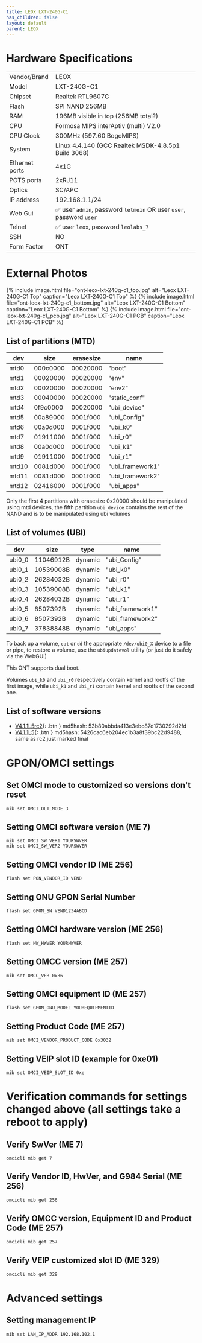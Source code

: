```yaml
---
title: LEOX LXT-240G-C1
has_children: false
layout: default
parent: LEOX
---
```


# Hardware Specifications

|                 |                                                                        |
| --------------- | ---------------------------------------------------------------------- |
| Vendor/Brand    | LEOX                                                                   |
| Model           | LXT-240G-C1                                                            |
| Chipset         | Realtek RTL9607C                                                       |
| Flash           | SPI NAND 256MB                                                         |
| RAM             | 196MB visible in top (256MB total?)                                    |
| CPU             | Formosa MIPS interAptiv (multi) V2.0                                   |
| CPU Clock       | 300MHz (597.60 BogoMIPS)                                               |
| System          | Linux 4.4.140 (GCC Realtek MSDK-4.8.5p1 Build 3068)                    |
| Ethernet ports  | 4x1G                                                                   |
| POTS ports      | 2xRJ11                                                                 |
| Optics          | SC/APC                                                                 |
| IP address      | 192.168.1.1/24                                                         |
| Web Gui         | ✅ user `admin`, password `letmein` OR user `user`, password `user`    |
| Telnet          | ✅ user `leox`, password `leolabs_7`                                   |
| SSH             | NO                                                                     |
| Form Factor     | ONT                                                                    |

# External Photos

{% include image.html file="ont-leox-lxt-240g-c1_top.jpg" alt="Leox LXT-240G-C1 Top" caption="Leox LXT-240G-C1 Top" %} 
{% include image.html file="ont-leox-lxt-240g-c1_bottom.jpg" alt="Leox LXT-240G-C1 Bottom" caption="Leox LXT-240G-C1 Bottom" %}
{% include image.html file="ont-leox-lxt-240g-c1_pcb.jpg" alt="Leox LXT-240G-C1 PCB" caption="Leox LXT-240G-C1 PCB" %}

## List of partitions (MTD)

| dev   | size     | erasesize | name             |
| ----- | -------- | --------- | ---------------- |
| mtd0  | 000c0000 | 00020000  | "boot"           |
| mtd1  | 00020000 | 00020000  | "env"            |
| mtd2  | 00020000 | 00020000  | "env2"           |
| mtd3  | 00040000 | 00020000  | "static_conf"    |
| mtd4  | 0f9c0000 | 00020000  | "ubi_device"     |
| mtd5  | 00a89000 | 0001f000  | "ubi_Config"     |
| mtd6  | 00a0d000 | 0001f000  | "ubi_k0"         |
| mtd7  | 01911000 | 0001f000  | "ubi_r0"         |
| mtd8  | 00a0d000 | 0001f000  | "ubi_k1"         |
| mtd9  | 01911000 | 0001f000  | "ubi_r1"         |
| mtd10 | 0081d000 | 0001f000  | "ubi_framework1" |
| mtd11 | 0081d000 | 0001f000  | "ubi_framework2" |
| mtd12 | 02416000 | 0001f000  | "ubi_apps"       |

Only the first 4 partitions with erasesize 0x20000 should be manipulated using mtd devices, the fifth partition `ubi_device` contains the rest of the NAND and is to be manipulated using ubi volumes

## List of volumes (UBI)

| dev    | size      | type    | name             |
| ------ | --------- | ------- | ---------------- |
| ubi0_0 | 11046912B | dynamic | "ubi_Config"     |
| ubi0_1 | 10539008B | dynamic | "ubi_k0"         |
| ubi0_2 | 26284032B | dynamic | "ubi_r0"         |
| ubi0_3 | 10539008B | dynamic | "ubi_k1"         |
| ubi0_4 | 26284032B | dynamic | "ubi_r1"         |
| ubi0_5 |  8507392B | dynamic | "ubi_framework1" |
| ubi0_6 |  8507392B | dynamic | "ubi_framework2" |
| ubi0_7 | 37838848B | dynamic | "ubi_apps"       |

To back up a volume, `cat` or `dd` the appropriate `/dev/ubi0_X` device to a file or pipe, to restore a volume, use the `ubiupdatevol` utility (or just do it safely via the WebGUI)

This ONT supports dual boot.

Volumes `ubi_k0` and `ubi_r0` respectively contain kernel and rootfs of the first image, while `ubi_k1` and `ubi_r1` contain kernel and rootfs of the second one.

## List of software versions

- [V4.1.1L5rc2](https://mega.nz/file/YJkEGCIC#FNdE6Xt6lsFJdOnx3GGGCNi4fpMoN0QFOf5_1VjcGHo){: .btn } md5hash: 53b80abbda413e3ebc87d1730292d2fd
- [V4.1.1L5](https://mega.nz/file/VMtTkLDI#5tZ74mAAqn0PhGa4MtbEliSo4B0VwIo28K_8iV2AzQ0){: .btn } md5hash: 5426cac6eb204ec1b3a8f39bc22d9488, same as rc2 just marked final

# GPON/OMCI settings

## Set OMCI mode to customized so versions don't reset
```
mib set OMCI_OLT_MODE 3
```

## Setting OMCI software version (ME 7)
```
mib set OMCI_SW_VER1 YOURSWVER
mib set OMCI_SW_VER2 YOURSWVER
```

## Setting OMCI vendor ID (ME 256)
```
flash set PON_VENDOR_ID VEND
```

## Setting ONU GPON Serial Number
```
flash set GPON_SN VEND1234ABCD
```

## Setting OMCI hardware version (ME 256)
```
flash set HW_HWVER YOURHWVER
```

## Setting OMCC version (ME 257)
```
mib set OMCC_VER 0x86
```

## Setting OMCI equipment ID (ME 257)
```
flash set GPON_ONU_MODEL YOUREQUIPMENTID
```

## Setting Product Code (ME 257)
```
mib set OMCI_VENDOR_PRODUCT_CODE 0x3032
```

## Setting VEIP slot ID (example for 0xe01)
```
mib set OMCI_VEIP_SLOT_ID 0xe
```

# Verification commands for settings changed above (all settings take a reboot to apply)

## Verify SwVer (ME 7)
```
omcicli mib get 7
```

## Verify Vendor ID, HwVer, and G984 Serial (ME 256)
```
omcicli mib get 256
```

## Verify OMCC version, Equipment ID and Product Code (ME 257)
```
omcicli mib get 257
```

## Verify VEIP customized slot ID (ME 329)
```
omcicli mib get 329
```

# Advanced settings

## Setting management IP
```
mib set LAN_IP_ADDR 192.168.102.1
```